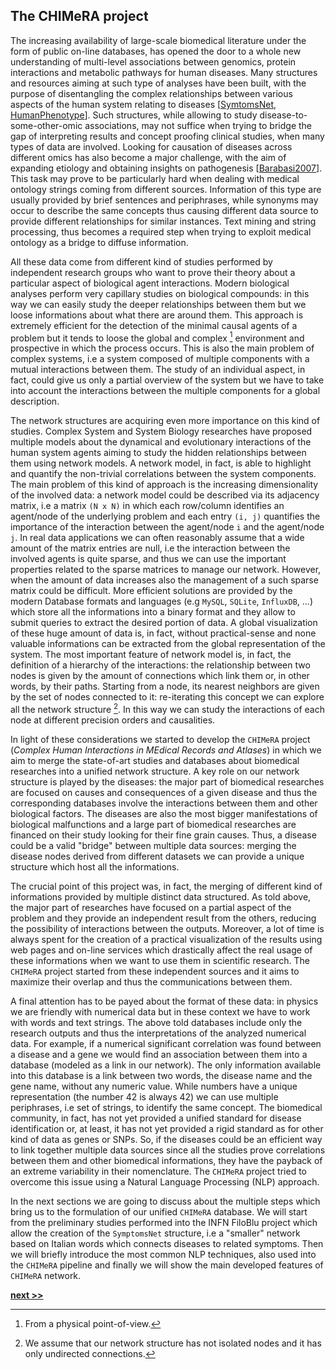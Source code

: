 ## The CHIMeRA project

The increasing availability of large-scale biomedical literature under the form of public on-line databases, has opened the door to a whole new understanding of multi-level associations between genomics, protein interactions and metabolic pathways for human diseases.
Many structures and resources aiming at such type of analyses have been built, with the purpose of disentangling the complex relationships between various aspects of the human system relating to diseases [[SymtomsNet](https://www.nature.com/articles/ncomms5212), [HumanPhenotype](https://doi.org/10.1371/journal.pcbi.1000353)].
Such structures, while allowing to study disease-to-some-other-omic associations, may not suffice when trying to bridge the gap of interpreting results and concept proofing clinical studies, when many types of data are involved.
Looking for causation of diseases across different omics has also become a major challenge, with the aim of expanding etiology and obtaining insights on pathogenesis [[Barabasi2007](https://www.ncbi.nlm.nih.gov/pubmed/17625512)].
This task may prove to be particularly hard when dealing with medical ontology strings coming from different sources.
Information of this type are usually provided by brief sentences and periphrases, while synonyms may occur to describe the same concepts thus causing different data source to provide different relationships for similar instances.
Text mining and string processing, thus becomes a required step when trying to exploit medical ontology as a bridge to diffuse information.

All these data come from different kind of studies performed by independent research groups who want to prove their theory about a particular aspect of biological agent interactions.
Modern biological analyses perform very capillary studies on biological compounds: in this way we can easily study the deeper relationships between them but we loose informations about what there are around them.
This approach is extremely efficient for the detection of the minimal causal agents of a problem but it tends to loose the global and complex [^1] environment and prospective in which the process occurs.
This is also the main problem of complex systems, i.e a system composed of multiple components with a mutual interactions between them.
The study of an individual aspect, in fact, could give us only a partial overview of the system but we have to take into account the interactions between the multiple components for a global description.

The network structures are acquiring even more importance on this kind of studies.
Complex System and System Biology researches have proposed multiple models about the dynamical and evolutionary interactions of the human system agents aiming to study the hidden relationships between them using network models.
A network model, in fact, is able to highlight and quantify the non-trivial correlations between the system components.
The main problem of this kind of approach is the increasing dimensionality of the involved data: a network model could be described via its adjacency matrix, i.e a matrix `(N x N)` in which each row/column identifies an agent/node of the underlying problem and each entry `(i, j)` quantifies the importance of the interaction between the agent/node `i` and the agent/node `j`.
In real data applications we can often reasonably assume that a wide amount of the matrix entries are null, i.e the interaction between the involved agents is quite sparse, and thus we can use the important properties related to the sparse matrices to manage our network.
However, when the amount of data increases also the management of a such sparse matrix could be difficult.
More efficient solutions are provided by the modern Database formats and languages (e.g `MySQL`, `SQLite`, `InfluxDB`, ...) which store all the informations into a binary format and they allow to submit queries to extract the desired portion of data.
A global visualization of these huge amount of data is, in fact, without practical-sense and none valuable informations can be extracted from the global representation of the system.
The most important feature of network model is, in fact, the definition of a hierarchy of the interactions: the relationship between two nodes is given by the amount of connections which link them or, in other words, by their paths.
Starting from a node, its nearest neighbors are given by the set of nodes connected to it: re-iterating this concept we can explore all the network structure [^2].
In this way we can study the interactions of each node at different precision orders and causalities.

In light of these considerations we started to develop the `CHIMeRA` project (*Complex Human Interactions in MEdical Records and Atlases*) in which we aim to merge the state-of-art studies and databases about biomedical researches into a unified network structure.
A key role on our network structure is played by the diseases: the major part of biomedical researches are focused on causes and consequences of a given disease and thus the corresponding databases involve the interactions between them and other biological factors.
The diseases are also the most bigger manifestations of biological malfunctions and a large part of biomedical researches are financed on their study looking for their fine grain causes.
Thus, a disease could be a valid "bridge" between multiple data sources: merging the disease nodes derived from different datasets we can provide a unique structure which host all the informations.

The crucial point of this project was, in fact, the merging of different kind of informations provided by multiple distinct data structured.
As told above, the major part of researches have focused on a partial aspect of the problem and they provide an independent result from the others, reducing the possibility of interactions between the outputs.
Moreover, a lot of time is always spent for the creation of a practical visualization of the results using web pages and on-line services which drastically affect the real usage of these informations when we want to use them in scientific research.
The `CHIMeRA` project started from these independent sources and it aims to maximize their overlap and thus the communications between them.

A final attention has to be payed about the format of these data: in physics we are friendly with numerical data but in these context we have to work with words and text strings.
The above told databases include only the research outputs and thus the interpretations of the analyzed numerical data.
For example, if a numerical significant correlation was found between a disease and a gene we would find an association between them into a database (modeled as a link in our network).
The only information available into this database is a link between two words, the disease name and the gene name, without any numeric value.
While numbers have a unique representation (the number 42 is always 42) we can use multiple periphrases, i.e set of strings, to identify the same concept.
The biomedical community, in fact, has not yet provided a unified standard for disease identification or, at least, it has not yet provided a rigid standard as for other kind of data as genes or SNPs.
So, if the diseases could be an efficient way to link together multiple data sources since all the studies prove correlations between them and other biomedical informations, they have the payback of an extreme variability in their nomenclature.
The `CHIMeRA` project tried to overcome this issue using a Natural Language Processing (NLP) approach.

In the next sections we are going to discuss about the multiple steps which bring us to the formulation of our unified `CHIMeRA` database.
We will start from the preliminary studies performed into the INFN FiloBlu project which allow the creation of the `SymptomsNet` structure, i.e a "smaller" network based on Italian words which connects diseases to related symptoms.
Then we will briefly introduce the most common NLP techniques, also used into the `CHIMeRA` pipeline and finally we will show the main developed features of `CHIMeRA` network.

[^1]: From a physical point-of-view.

[^2]: We assume that our network structure has not isolated nodes and it has only undirected connections.



[**next >>**](./SymptomsNet.md)
